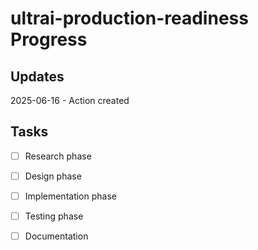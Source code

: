 # ultrai-production-readiness Progress

## Updates

2025-06-16 - Action created

## Tasks

- [ ] Research phase
- [ ] Design phase
- [ ] Implementation phase
- [ ] Testing phase
- [ ] Documentation


